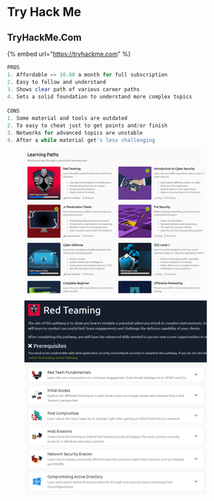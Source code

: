 # Try Hack Me

## TryHackMe.Com

{% embed url="https://tryhackme.com" %}

```powershell
PROS
1. Affordable => 10.00 a month for full subscription
2. Easy to follow and understand
3. Shows clear path of various career paths
4. Sets a solid foundation to understand more complex topics

CONS
1. Some material and tools are outdated
2. To easy to cheat just to get points and/or finish
3. Networks for advanced topics are unstable
4. After a while material get's less challenging
```

<figure><img src="../../.gitbook/assets/image (27).png" alt=""><figcaption></figcaption></figure>

<figure><img src="../../.gitbook/assets/image (5).png" alt=""><figcaption></figcaption></figure>
